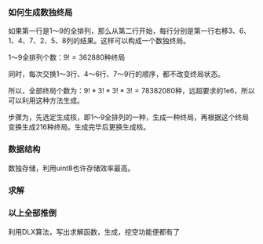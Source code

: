 
### 如何生成数独终局

如果第一行是1～9的全排列，那么从第二行开始，每行分别是第一行右移3、6、1、4、7、2、5、8列的结果。这样可以构成一个数独终局。

1～9全排列个数：$9!=362880$种终局

同时，每次交换1～3行、4～6行、7～9行的顺序，都不改变终局状态。

所以，全部终局个数为：$9!*3!*3!*3!=78382080$种，远超要求的1e6，所以可以利用这种方法生成。

步骤为，先选定生成核，即1～9全排列的一种，生成一种终局，再根据这个终局变换生成216种终局。生成完毕后更换生成核。

### 数据结构

数独存储，利用uint8也许存储效率最高。

### 求解


### 以上全部推倒

利用DLX算法，写出求解函数，生成，挖空功能便都有了
